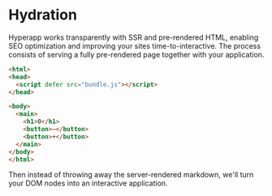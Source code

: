 # Hydration

Hyperapp works transparently with SSR and pre-rendered HTML, enabling SEO optimization and improving your sites time-to-interactive. The process consists of serving a fully pre-rendered page together with your application.

```html
<html>
<head>
  <script defer src="bundle.js"></script>
</head>

<body>
  <main>
    <h1>0</h1>
    <button>–</button>
    <button>+</button>
  </main>
</body>
</html>
```

Then instead of throwing away the server-rendered markdown, we'll turn your DOM nodes into an interactive application.
